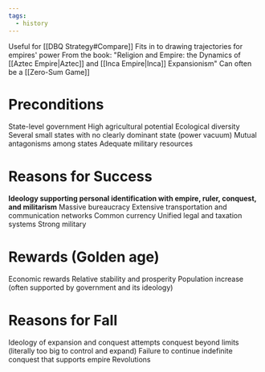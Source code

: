 ```yaml
---
tags:
  - history
---
```

Useful for [[DBQ Strategy#Compare]]
Fits in to drawing trajectories for empires' power
From the book: "Religion and Empire: the Dynamics of [[Aztec Empire|Aztec]] and [[Inca Empire|Inca]] Expansionism"
Can often be a [[Zero-Sum Game]]
# Preconditions
State-level government
High agricultural potential
Ecological diversity
Several small states with no clearly dominant state (power vacuum)
Mutual antagonisms among states
Adequate military resources
# Reasons for Success
**Ideology supporting personal identification with empire, ruler, conquest, and militarism**
Massive bureaucracy
Extensive transportation and communication networks
Common currency
Unified legal and taxation systems
Strong military
# Rewards (Golden age)
Economic rewards
Relative stability and prosperity
Population increase (often supported by government and its ideology)
# Reasons for Fall
Ideology of expansion and conquest attempts conquest beyond limits (literally too big to control and expand)
Failure to continue indefinite conquest that supports empire
Revolutions